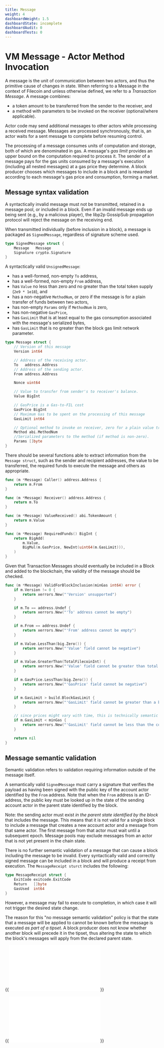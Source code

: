 ```yaml
---
title: Message
weight: 4
dashboardWeight: 1.5
dashboardState: incomplete
dashboardAudit: 0
dashboardTests: 0
---
```


# VM Message - Actor Method Invocation

A message is the unit of communication between two actors, and thus the primitive cause of changes
in state. When referring to a Message in the context of Filecoin and unless otherwise defined, we refer to a _Transaction Message_. A message combines:

- a token amount to be transferred from the sender to the receiver, and
- a method with parameters to be invoked on the receiver (optional/where applicable).

Actor code may send additional messages to other actors while processing a received message. 
Messages are processed synchronously, that is, an actor waits for a sent message to complete before resuming control.

The processing of a message consumes units of computation and storage, both of which are denominated in gas. 
A message's _gas limit_ provides an upper bound on the computation required to process it. The sender of a message pays 
for the gas units consumed by a message's execution (including all nested messages) at a
gas price they determine. A block producer chooses which messages to include in a block and is
rewarded according to each message's gas price and consumption, forming a market.

## Message syntax validation

A syntactically invalid message must not be transmitted, retained in a message pool, or
included in a block. Even if an invalid message ends up being sent (e.g., by a malicious player), the libp2p GossipSub propagation protocol will reject the message on the receiving end.

When transmitted individually (before inclusion in a block), a message is packaged as
`SignedMessage`, regardless of signature scheme used.

```go
type SignedMessage struct {
	Message   Message
	Signature crypto.Signature
}
```

A syntactically valid `UnsignedMessage`:

- has a well-formed, non-empty `To` address,
- has a well-formed, non-empty `From` address, 
- has `Value` no less than zero and no greater than the total token supply (`2e9 * 1e18`), and
- has a non-negative `MethodNum`, or zero if the message is for a plain transfer of funds between two actors,
- has non-empty `Params` only if `MethodNum` is zero,
- has non-negative `GasPrice`,
- has `GasLimit` that is at least equal to the gas consumption associated with the message's serialized bytes,
- has `GasLimit` that is no greater than the block gas limit network parameter.


```go
type Message struct {
	// Version of this message
	Version int64

	// Address of the receiving actor.
	To   address.Address
	// Address of the sending actor.
	From address.Address

	Nonce uint64

	// Value to transfer from sender's to receiver's balance.
	Value BigInt

	// GasPrice is a Gas-to-FIL cost
	GasPrice BigInt
	// Maximum Gas to be spent on the processing of this message
	GasLimit int64

	// Optional method to invoke on receiver, zero for a plain value transfer.
	Method abi.MethodNum
	//Serialized parameters to the method (if method is non-zero).
	Params []byte
}
```

There should be several functions able to extract information from the `Message struct`, such as the sender and recipient addresses, the value to be transferred, the required funds to execute the message and others as appropriate.

```go
func (m *Message) Caller() address.Address {
	return m.From
}

func (m *Message) Receiver() address.Address {
	return m.To
}

func (m *Message) ValueReceived() abi.TokenAmount {
	return m.Value
}

func (m *Message) RequiredFunds() BigInt {
	return BigAdd(
		m.Value,
		BigMul(m.GasPrice, NewInt(uint64(m.GasLimit))),
	)
}
```

Given that Transaction Messages should eventually be included in a Block and added to the blockchain, the validity of the message should be checked.


```go
func (m *Message) ValidForBlockInclusion(minGas int64) error {
	if m.Version != 0 {
		return xerrors.New("'Version' unsupported")
	}

	if m.To == address.Undef {
		return xerrors.New("'To' address cannot be empty")
	}

	if m.From == address.Undef {
		return xerrors.New("'From' address cannot be empty")
	}

	if m.Value.LessThan(big.Zero()) {
		return xerrors.New("'Value' field cannot be negative")
	}

	if m.Value.GreaterThan(TotalFilecoinInt) {
		return xerrors.New("'Value' field cannot be greater than total filecoin supply")
	}

	if m.GasPrice.LessThan(big.Zero()) {
		return xerrors.New("'GasPrice' field cannot be negative")
	}

	if m.GasLimit > build.BlockGasLimit {
		return xerrors.New("'GasLimit' field cannot be greater than a block's gas limit")
	}

	// since prices might vary with time, this is technically semantic validation
	if m.GasLimit < minGas {
		return xerrors.New("'GasLimit' field cannot be less than the cost of storing a message on chain")
	}

	return nil
}
```


## Message semantic validation

Semantic validation refers to validation requiring information outside of the message itself.

A semantically valid `SignedMessage` must carry a signature that verifies the payload as having
been signed with the public key of the account actor identified by the `From` address. 
Note that when the `From` address is an ID-address, the public key must be
looked up in the state of the sending account actor in the parent state identified by the block.

Note: the sending actor must exist _in the parent state identified by the block_ that includes the message.
This means that it is not valid for a single block to include a message that creates a new account 
actor and a message from that same actor. 
The first message from that actor must wait until a subsequent epoch.
Message pools may exclude messages from an actor that is not yet present in the chain state.

There is no further semantic validation of a message that can cause a block including the message 
to be invalid. Every syntactically valid and correctly signed message can be included in a block and 
will produce a receipt from execution. The `MessageReceipt sturct` includes the following:

```go
type MessageReceipt struct {
	ExitCode exitcode.ExitCode
	Return   []byte
	GasUsed  int64
}
```


However, a message may fail to execute to completion, in which case it will not trigger the desired state change.  

The reason for this "no message semantic validation" policy is that the state that a message will
be applied to cannot be known before the message is executed _as part of a tipset_. A block producer
does not know whether another block will precede it in the tipset, thus altering the state to
which the block's messages will apply from the declared parent state.

{{<embed src="message.id" lang="go" >}}

{{<embed src="message.go" lang="go" >}}
